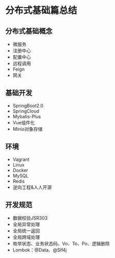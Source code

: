 

# 分布式基础篇总结

## 分布式基础概念

- 微服务
- 注册中心
- 配置中心
- 远程调用
- Feign
- 网关



## 基础开发

- SpringBoot2.0
- SpringCloud
- Mybatis-Plus
- Vue组件化
- Minio对象存储


## 环境

- Vagrant
- Linux
- Docker
- MySQL
- Redis
- 逆向工程&人人开源



## 开发规范

- 数据校验JSR303
- 全局异常处理
- 全局统一返回
- 全局跨域处理
- 枚举状态、业务状态码、Vo、To、Po、逻辑删除
- Lombok：@Data、@Slf4j